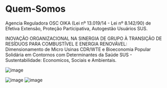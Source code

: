 # Quem-Somos
Agencia Reguladora OSC OIKA (Lei nº 13.019/14 - Lei nº 8.142/90) de Efetiva Extensão, Proteção Participativa, Autogestão Usuários SUS.

INOVAÇÃO ORGANIZACIONAL NA SINERGIA DE GRUPO À TRANSIÇÃO DE RESÍDUOS PARA COMBUSTÍVEL E ENERGIA RENOVÁVEL: Dimensionamento de Micro Usinas CDR/WTE e Bioeconomia Popular Solidária em Contornos com Determinantes da Saúde SUS - Sustentabilidade: Economicos, Sociais e Ambientais.

![image](https://user-images.githubusercontent.com/120027241/206472640-e9be798d-f087-4efb-9534-5ff73cf11636.png)

![image](https://user-images.githubusercontent.com/120027241/206474017-b5ad8f72-9e65-49e8-a8c9-394a397ba459.png)
![image](https://user-images.githubusercontent.com/120027241/206484432-e2221bfa-f4f9-4150-8473-dbd8c20f3b9b.png)
